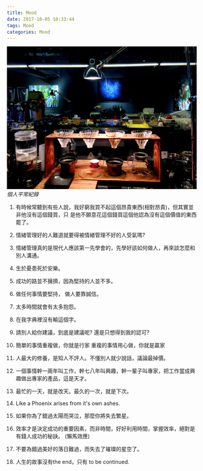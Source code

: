 ```yaml
---
title: Mood
date: 2017-10-05 10:33:44
tags: Mood
categories: Mood
---
```

![Cefe](/images/mood.jpg)
*個人平常紀錄*

<!--more-->

1. 有時候常聽到有些人說，我好窮我買不起這個昂貴東西(相對昂貴)，但其實並非他沒有這個錢買，只
  是他不願意花這個錢買這個他認為沒有這個價值的東西罷了。

2. 情緒管理好的人難道就要得被情緒管理不好的人受氣嗎?

3. 情緒管理真的是現代人應該第一先學會的，先學好該如何做人，再來談怎麼和別人溝通。

4. 生於憂患死於安樂。

5. 成功的路並不擁擠，因為堅持的人並不多。

6. 做任何事情要堅持， 做人要靠誠信。

7. 太多時間就會有太多抱怨。

8. 在我字典裡沒有輸這個字。

9. 請別人給你建議，到底是建議呢? 還是只想得到我的認可?

10. 簡單的事情重複做，你就是行家 重複的事情用心做，你就是贏家

11. 人最大的修養，是知人不評人。不懂別人就少說話，議論最掉價。

12. 一個事情幹一兩年叫工作，幹七八年叫興趣，幹一輩子叫專家，把工作當成興趣做出專家的產品，這是天才。

13. 最忙的一天，就是改天。最久的一次，就是下次。

14. Like a Phoenix arises from it's own ashes.

15. 如果你為了錯過太陽而哭泣，那麼你將失去繁星。

16. 效率才是決定成功的重要因素，而非時間，好好利用時間，掌握效率，絕對是有錢人成功的秘訣。
(懶馬效應)

17. 不要為錯過美好的落日難過，而失去了璀璨的星空了。

18. 人生的故事沒有the end，只有 to be continued.
